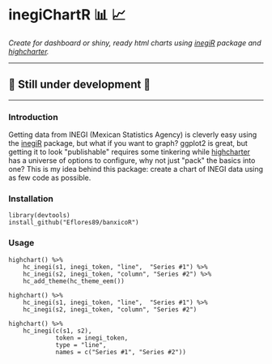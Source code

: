 # inegiChartR :bar_chart: :chart_with_upwards_trend:

*Create for dashboard or shiny, ready html charts using [inegiR](https://github.com/Eflores89/inegiR) package and [highcharter](https://github.com/jbkunst/highcharter).*

-----
## :construction: Still under development :construction:
-----

### Introduction
Getting data from INEGI (Mexican Statistics Agency) is cleverly easy using the [inegiR](https://github.com/Eflores89/inegiR) package, but what if you want to graph? 
ggplot2 is great, but getting it to look "publishable" requires some tinkering while [highcharter](https://github.com/jbkunst/highcharter) has a universe of options to configure,
why not just "pack" the basics into one? This is my idea behind this package: create a chart of INEGI data using as few code as possible.


### Installation

```
library(devtools)
install_github("Eflores89/banxicoR")
```

### Usage


```
highchart() %>% 
    hc_inegi(s1, inegi_token, "line",  "Series #1") %>%
    hc_inegi(s2, inegi_token, "column", "Series #2") %>%
    hc_add_theme(hc_theme_eem())
```

```
highchart() %>% 
    hc_inegi(s1, inegi_token, "line",  "Series #1") %>%
    hc_inegi(s2, inegi_token, "column", "Series #2")
```

```
highchart() %>% 
    hc_inegi(c(s1, s2),
             token = inegi_token, 
             type = "line", 
             names = c("Series #1", "Series #2"))
```
